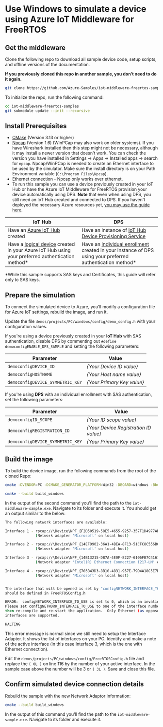 # Use Windows to simulate a device using Azure IoT Middleware for FreeRTOS

## Get the middleware

Clone the following repo to download all sample device code, setup scripts, and offline versions of the documentation.

**If you previously cloned this repo in another sample, you don't need to do it again.**

```bash
git clone https://github.com/Azure-Samples/iot-middleware-freertos-samples.git
```

To initialize the repo, run the following command:

```bash
cd iot-middleware-freertos-samples
git submodule update --init --recursive
```

## Install Prerequisites

- [CMake](https://cmake.org/download/) (Version 3.13 or higher)
- [Npcap](https://npcap.com/dist/) (Version 1.6) (WinPCap may also work on older systems). If you have Wireshark installed then this step might not be necessary, although it may install a newer version that doesn't work. You can check the version you have installed in Settings -> Apps -> Installed apps -> search for `npcap`. Npcap/WinPCap is needed to create an Ethernet interface to be used by the simulator. Make sure the install directory is on your Path Environment variable (`C:\Program Files\Npcap`).
- Ethernet connection - Npcap only works over ethernet.
- To run this sample you can use a device previously created in your IoT Hub or have the Azure IoT Middleware for FreeRTOS provision your device automatically using DPS. **Note** that even when using DPS, you still need an IoT Hub created and connected to DPS. If you haven't deployed the necessary Azure resources yet, [you may use the guide here](https://github.com/Azure-Samples/iot-middleware-freertos-samples/blob/main/docs/azure-bicep-deployment.md).

IoT Hub | DPS
---------|----------
Have an [Azure IoT Hub](https://docs.microsoft.com/azure/iot-hub/iot-hub-create-through-portal) created | Have an instance of [IoT Hub Device Provisioning Service](https://docs.microsoft.com/azure/iot-dps/quick-setup-auto-provision#create-a-new-iot-hub-device-provisioning-service)
Have a [logical device](https://docs.microsoft.com/azure/iot-hub/iot-hub-create-through-portal#register-a-new-device-in-the-iot-hub) created in your Azure IoT Hub using your preferred authentication method* | Have an [individual enrollment](https://docs.microsoft.com/azure/iot-dps/how-to-manage-enrollments#create-a-device-enrollment) created in your instance of DPS using your preferred authentication method*

*While this sample supports SAS keys and Certificates, this guide will refer only to SAS keys.

## Prepare the simulation

To connect the simulated device to Azure, you'll modify a configuration file for Azure IoT settings, rebuild the image, and run it.

Update the file `demos/projects/PC/windows/config/demo_config.h` with your configuration values.

If you're using a device previously created in your **IoT Hub** with SAS authentication, disable DPS by commenting out `#define democonfigENABLE_DPS_SAMPLE` and setting the following parameters:

Parameter | Value
---------|----------
 `democonfigDEVICE_ID` | _{Your Device ID value}_
 `democonfigHOSTNAME` | _{Your Host name value}_
 `democonfigDEVICE_SYMMETRIC_KEY` | _{Your Primary Key value}_

If you're using **DPS** with an individual enrollment with SAS authentication, set the following parameters:

Parameter | Value
---------|----------
 `democonfigID_SCOPE` | _{Your ID scope value}_
 `democonfigREGISTRATION_ID` | _{Your Device Registration ID value}_
 `democonfigDEVICE_SYMMETRIC_KEY` | _{Your Primary Key value}_

## Build the image

To build the device image, run the following commands from the root of the cloned Repo:

  ```bash
cmake -DVENDOR=PC -DCMAKE_GENERATOR_PLATFORM=Win32 -DBOARD=windows -Bbuild_windows . 

cmake --build build_windows 
  ```

In the output of the second command you'll find the path to the `iot-middleware-sample.exe`. Navigate to its folder and execute it. You should get an output similar to the below:

```bash
The following network interfaces are available:

Interface 1 - rpcap://\Device\NPF_{F2D50519-58E5-4655-9257-357F1D4977AD}
              (Network adapter 'Microsoft' on local host)

Interface 2 - rpcap://\Device\NPF_{14EF9902-36A1-4BEA-8F13-51CFC8C556B0}
              (Network adapter 'Microsoft' on local host)

Interface 3 - rpcap://\Device\NPF_{14B13215-DB7A-4E0F-8227-6106FB7C4161}
              (Network adapter 'Intel(R) Ethernet Connection I217-LM' on local host)

Interface 4 - rpcap://\Device\NPF_{703B43D3-8B10-4831-957E-79D4A18C5E7D}
              (Network adapter 'Microsoft' on local host)


The interface that will be opened is set by "configNETWORK_INTERFACE_TO_USE", which
should be defined in FreeRTOSConfig.h

ERROR:  configNETWORK_INTERFACE_TO_USE is set to 0, which is an invalid value.
Please set configNETWORK_INTERFACE_TO_USE to one of the interface numbers listed above,
then re-compile and re-start the application.  Only Ethernet (as opposed to WiFi)
interfaces are supported.

HALTING
```

This error message is normal since we still need to setup the Interface Adapter. It shows the list of interfaces on your PC. Identify and make a note of the active interface (in this case Interface 3, which is the one with Ethernet connection).

Edit the `demos/projects/PC/windows/config/FreeRTOSConfig.h` file and replace the `( 0L )` on line 116 by the number of your active interface. In the sample case above the number will be 3 or `( 3L )`. Save and close this file.

## Confirm simulated device connection details

Rebuild the sample with the new Network Adaptor information:

  ```bash
cmake --build build_windows 
  ```

In the output of this command you'll find the path to the `iot-middleware-sample.exe`. Navigate to its folder and execute it.